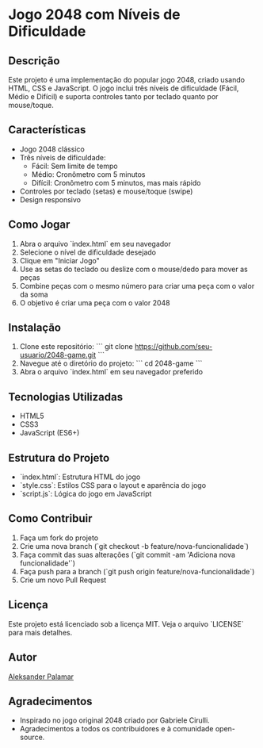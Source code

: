 # Jogo 2048 com Níveis de Dificuldade

## Descrição

Este projeto é uma implementação do popular jogo 2048, criado usando HTML, CSS e JavaScript. O jogo inclui três níveis de dificuldade (Fácil, Médio e Difícil) e suporta controles tanto por teclado quanto por mouse/toque.

## Características

- Jogo 2048 clássico
- Três níveis de dificuldade:
  - Fácil: Sem limite de tempo
  - Médio: Cronômetro com 5 minutos
  - Difícil: Cronômetro com 5 minutos, mas mais rápido
- Controles por teclado (setas) e mouse/toque (swipe)
- Design responsivo

## Como Jogar

1. Abra o arquivo \`index.html\` em seu navegador
2. Selecione o nível de dificuldade desejado
3. Clique em "Iniciar Jogo"
4. Use as setas do teclado ou deslize com o mouse/dedo para mover as peças
5. Combine peças com o mesmo número para criar uma peça com o valor da soma
6. O objetivo é criar uma peça com o valor 2048

## Instalação

1. Clone este repositório:
   \`\`\`
   git clone https://github.com/seu-usuario/2048-game.git
   \`\`\`
2. Navegue até o diretório do projeto:
   \`\`\`
   cd 2048-game
   \`\`\`
3. Abra o arquivo \`index.html\` em seu navegador preferido

## Tecnologias Utilizadas

- HTML5
- CSS3
- JavaScript (ES6+)

## Estrutura do Projeto

- \`index.html\`: Estrutura HTML do jogo
- \`style.css\`: Estilos CSS para o layout e aparência do jogo
- \`script.js\`: Lógica do jogo em JavaScript

## Como Contribuir

1. Faça um fork do projeto
2. Crie uma nova branch (\`git checkout -b feature/nova-funcionalidade\`)
3. Faça commit das suas alterações (\`git commit -am 'Adiciona nova funcionalidade'\`)
4. Faça push para a branch (\`git push origin feature/nova-funcionalidade\`)
5. Crie um novo Pull Request

## Licença

Este projeto está licenciado sob a licença MIT. Veja o arquivo \`LICENSE\` para mais detalhes.

## Autor

[Aleksander Palamar](https://aleksanderpalamar.dev)

## Agradecimentos

- Inspirado no jogo original 2048 criado por Gabriele Cirulli.
- Agradecimentos a todos os contribuidores e à comunidade open-source.

